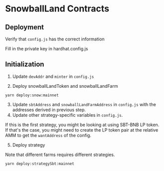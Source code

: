 # SnowballLand Contracts

## Deployment

Verify that `config.js` has the correct information

Fill in the private key in hardhat.config.js

## Initialization

1. Update `devAddr` and `minter` in `config.js`

2. Deploy snowballLandToken and snowballLandFarm

```
yarn deploy:snow:mainnet
```

3. Update `sbtAddress` and `snowballLandFarmAddress` in `config.js` with the addresses derived in previous step. 
4. Update other strategy-specific variables in `config.js`.

If this is the first strategy, you might be looking at using SBT-BNB LP token. If that's the case, you might need to create the LP token pair at the relative AMM to get the `wantAddress` of the config.

5. Deploy strategy

Note that different farms requires different strategies.

```
yarn deploy:strategySbt:mainnet
```
